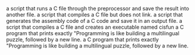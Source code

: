 a script that runs a C file through the preprocessor and save the result into another file.
a script that compiles a C file but does not link.
a script that generates the assembly code of a C code and save it in an output file.
a script that compiles a C file and creates an executable named cisfun
a C program that prints exactly "Programming is like building a multilingual puzzle, followed by a new line.
a C program that prints exactly "Programming is like building a multilingual puzzle, followed by a new line.
